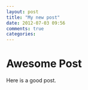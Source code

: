 ```yaml
---
layout: post
title: "My new post"
date: 2012-07-03 09:56
comments: true
categories: 
---
```


# Awesome Post
Here is a good post.
